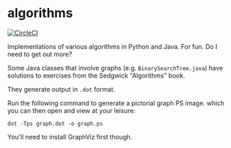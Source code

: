 # algorithms

[![CircleCI](https://circleci.com/gh/dawngerpony/algorithms.svg?style=svg&circle-token=384b8e06b55f3c3c8f6827af166ba0b4a910aeb8)](https://app.circleci.com/pipelines/github/dawngerpony/algorithms)


Implementations of various algorithms in Python and Java. For fun. Do I need to get out more?

Some Java classes that involve graphs (e.g. ```BinarySearchTree.java```) have solutions to exercises from the Sedgwick "Algorithms" book.

They generate output in ```.dot``` format.

Run the following command to generate a pictorial graph PS image. which you can then open and view at your leisure:

    dot -Tps graph.dot -o graph.ps
    
You'll need to install GraphViz first though.
